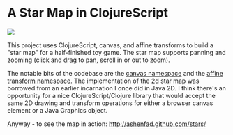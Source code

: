 # A Star Map in ClojureScript

![](http://ashenfad.github.com/stars/stars.png)

This project uses ClojureScript, canvas, and affine transforms to build a "star map" for a half-finished toy game.  The star map supports panning and zooming (click and drag to pan, scroll in or out to zoom).

The notable bits of the codebase are the [canvas namespace](https://github.com/ashenfad/stars/blob/master/src/cljs/mogul/ui/canvas.cljs) and the [affine transform namespace](https://github.com/ashenfad/stars/blob/master/src/cljs/mogul/ui/transform.cljs).  The implementation of the 2d star map was borrowed from an earlier incarnation I once did in Java 2D.  I think there's an opportunity for a nice ClojureScript/Clojure library that would accept the same 2D drawing and transform operations for either a browser canvas element or a Java Graphics object.

Anyway - to see the map in action:
http://ashenfad.github.com/stars/
